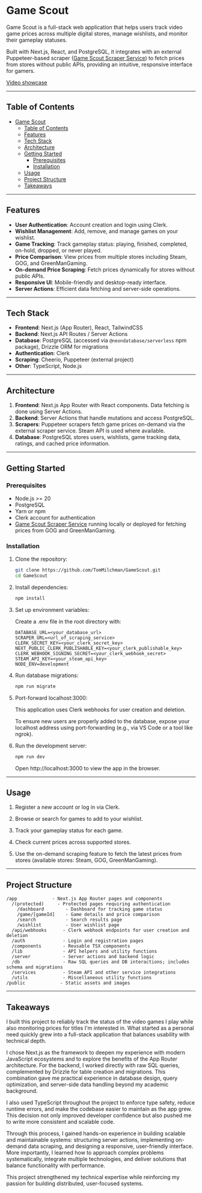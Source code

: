 # Game Scout

Game Scout is a full-stack web application that helps users track video game prices across multiple digital stores, manage wishlists, and monitor their gameplay statuses.

Built with Next.js, React, and PostgreSQL, it integrates with an external Puppeteer-based scraper ([Game Scout Scraper Service](https://github.com/TomMilchman/game-scout-scraper-service)) to fetch prices from stores without public APIs, providing an intuitive, responsive interface for gamers.

[Video showcase](https://www.youtube.com/watch?v=TBwJrO03R2U)

---

## Table of Contents

- [Game Scout](#game-scout)
  - [Table of Contents](#table-of-contents)
  - [Features](#features)
  - [Tech Stack](#tech-stack)
  - [Architecture](#architecture)
  - [Getting Started](#getting-started)
    - [Prerequisites](#prerequisites)
    - [Installation](#installation)
  - [Usage](#usage)
  - [Project Structure](#project-structure)
  - [Takeaways](#takeaways)

---

## Features

-   **User Authentication**: Account creation and login using Clerk.
-   **Wishlist Management**: Add, remove, and manage games on your wishlist.
-   **Game Tracking**: Track gameplay status: playing, finished, completed, on-hold, dropped, or never played.
-   **Price Comparison**: View prices from multiple stores including Steam, GOG, and GreenManGaming.
-   **On-demand Price Scraping**: Fetch prices dynamically for stores without public APIs.
-   **Responsive UI**: Mobile-friendly and desktop-ready interface.
-   **Server Actions**: Efficient data fetching and server-side operations.

---

## Tech Stack

-   **Frontend**: Next.js (App Router), React, TailwindCSS
-   **Backend**: Next.js API Routes / Server Actions
-   **Database**: PostgreSQL (accessed via `@neondatabase/serverless` npm package), Drizzle ORM for migrations
-   **Authentication**: Clerk
-   **Scraping**: Cheerio, Puppeteer (external project)
-   **Other**: TypeScript, Node.js

---

## Architecture

1. **Frontend**: Next.js App Router with React components. Data fetching is done using Server Actions.
2. **Backend**: Server Actions that handle mutations and access PostgreSQL.
3. **Scrapers**: Puppeteer scrapers fetch game prices on-demand via the external scraper service. Steam API is used where available.
4. **Database**: PostgreSQL stores users, wishlists, game tracking data, ratings, and cached price information.

---

## Getting Started

### Prerequisites

-   Node.js >= 20
-   PostgreSQL
-   Yarn or npm
-   Clerk account for authentication
-   [Game Scout Scraper Service](https://github.com/TomMilchman/game-scout-scraper-service) running locally or deployed for fetching prices from GOG and GreenManGaming.

### Installation

1. Clone the repository:

    ```bash
    git clone https://github.com/TomMilchman/GameScout.git
    cd GameScout
    ```

2. Install dependencies:

    ```bash
    npm install
    ```

3. Set up environment variables:

    Create a .env file in the root directory with:

    ```env
    DATABASE_URL=<your_database_url>
    SCRAPER_URL=<url_of_scraping_service>
    CLERK_SECRET_KEY=<your_clerk_secret_key>
    NEXT_PUBLIC_CLERK_PUBLISHABLE_KEY=<your_clerk_publishable_key>
    CLERK_WEBHOOK_SIGNING_SECRET=<your_clerk_webhook_secret>
    STEAM_API_KEY=<your_steam_api_key>
    NODE_ENV=development
    ```

4. Run database migrations:

    ```bash
    npm run migrate
    ```

5. Port-forward localhost:3000:

    This application uses Clerk webhooks for user creation and deletion.

    To ensure new users are properly added to the database, expose your localhost address using port-forwarding (e.g., via VS Code or a tool like ngrok).

6. Run the development server:

    ```bash
    npm run dev
    ```

    Open http://localhost:3000 to view the app in the browser.

---

## Usage

1. Register a new account or log in via Clerk.

2. Browse or search for games to add to your wishlist.

3. Track your gameplay status for each game.

4. Check current prices across supported stores.

5. Use the on-demand scraping feature to fetch the latest prices from stores (available stores: Steam, GOG, GreenManGaming).

---

## Project Structure

```text
/app             - Next.js App Router pages and components
  /(protected)     - Protected pages requiring authentication
    /dashboard        - Dashboard for tracking game status
    /game/[gameId]    - Game details and price comparison
    /search           - Search results page
    /wishlist         - User wishlist page
  /api/webhooks      - Clerk webhook endpoints for user creation and deletion
  /auth              - Login and registration pages
  /components        - Reusable TSX components
  /lib               - API helpers and utility functions
  /server            - Server actions and backend logic
  /db                - Raw SQL queries and DB interactions; includes schema and migrations
  /services          - Steam API and other service integrations
  /utils             - Miscellaneous utility functions
/public             - Static assets and images
```

---

## Takeaways

I built this project to reliably track the status of the video games I play while also monitoring prices for titles I'm interested in. What started as a personal need quickly grew into a full-stack application that balances usability with technical depth.

I chose Next.js as the framework to deepen my experience with modern JavaScript ecosystems and to explore the benefits of the App Router architecture. For the backend, I worked directly with raw SQL queries, complemented by Drizzle for table creation and migrations. This combination gave me practical experience in database design, query optimization, and server-side data handling beyond my academic background.

I also used TypeScript throughout the project to enforce type safety, reduce runtime errors, and make the codebase easier to maintain as the app grew. This decision not only improved developer confidence but also pushed me to write more consistent and scalable code.

Through this process, I gained hands-on experience in building scalable and maintainable systems: structuring server actions, implementing on-demand data scraping, and designing a responsive, user-friendly interface. More importantly, I learned how to approach complex problems systematically, integrate multiple technologies, and deliver solutions that balance functionality with performance.

This project strengthened my technical expertise while reinforcing my passion for building distributed, user-focused systems.
